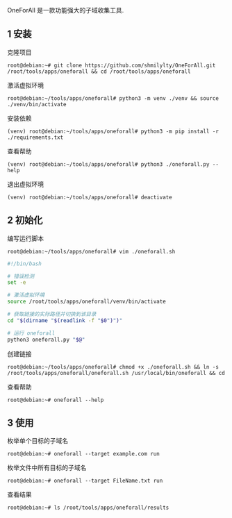 OneForAll 是一款功能强大的子域收集工具.

## 1 安装

克隆项目

```
root@debian:~# git clone https://github.com/shmilylty/OneForAll.git /root/tools/apps/oneforall && cd /root/tools/apps/oneforall
```

激活虚拟环境

```
root@debian:~/tools/apps/oneforall# python3 -m venv ./venv && source ./venv/bin/activate
```

安装依赖

```
(venv) root@debian:~/tools/apps/oneforall# python3 -m pip install -r ./requirements.txt
```

查看帮助

```
(venv) root@debian:~/tools/apps/oneforall# python3 ./oneforall.py --help
```

退出虚拟环境

```
(venv) root@debian:~/tools/apps/oneforall# deactivate
```

## 2 初始化

编写运行脚本

```
root@debian:~/tools/apps/oneforall# vim ./oneforall.sh
```

```sh
#!/bin/bash

# 错误检测
set -e

# 激活虚拟环境
source /root/tools/apps/oneforall/venv/bin/activate

# 获取链接的实际路径并切换到该目录
cd "$(dirname "$(readlink -f "$0")")"

# 运行 oneforall
python3 oneforall.py "$@"
```

创建链接

```
root@debian:~/tools/apps/oneforall# chmod +x ./oneforall.sh && ln -s /root/tools/apps/oneforall/oneforall.sh /usr/local/bin/oneforall && cd
```

查看帮助

```
root@debian:~# oneforall --help
```

## 3 使用

枚举单个目标的子域名

```
root@debian:~# oneforall --target example.com run
```

枚举文件中所有目标的子域名

```
root@debian:~# oneforall --target FileName.txt run
```

查看结果

```
root@debian:~# ls /root/tools/apps/oneforall/results
```

